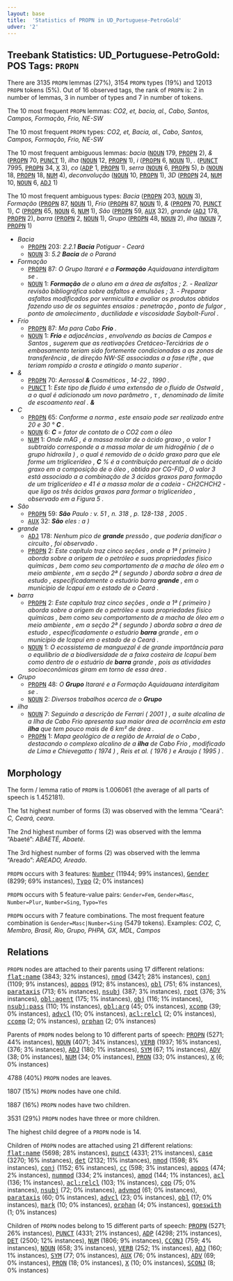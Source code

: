 ```yaml
---
layout: base
title:  'Statistics of PROPN in UD_Portuguese-PetroGold'
udver: '2'
---
```


## Treebank Statistics: UD_Portuguese-PetroGold: POS Tags: `PROPN`

There are 3135 `PROPN` lemmas (27%), 3154 `PROPN` types (19%) and 12013 `PROPN` tokens (5%).
Out of 16 observed tags, the rank of `PROPN` is: 2 in number of lemmas, 3 in number of types and 7 in number of tokens.

The 10 most frequent `PROPN` lemmas: <em>CO2, et, bacia, al., Cabo, Santos, Campos, Formação, Frio, NE-SW</em>

The 10 most frequent `PROPN` types:  <em>CO2, et, Bacia, al., Cabo, Santos, Campos, Formação, Frio, NE-SW</em>

The 10 most frequent ambiguous lemmas: <em>bacia</em> (<tt><a href="pt_petrogold-pos-NOUN.html">NOUN</a></tt> 179, <tt><a href="pt_petrogold-pos-PROPN.html">PROPN</a></tt> 2), <em>&</em> (<tt><a href="pt_petrogold-pos-PROPN.html">PROPN</a></tt> 70, <tt><a href="pt_petrogold-pos-PUNCT.html">PUNCT</a></tt> 1), <em>ilha</em> (<tt><a href="pt_petrogold-pos-NOUN.html">NOUN</a></tt> 12, <tt><a href="pt_petrogold-pos-PROPN.html">PROPN</a></tt> 1), <em>i</em> (<tt><a href="pt_petrogold-pos-PROPN.html">PROPN</a></tt> 6, <tt><a href="pt_petrogold-pos-NOUN.html">NOUN</a></tt> 1), <em>.</em> (<tt><a href="pt_petrogold-pos-PUNCT.html">PUNCT</a></tt> 7995, <tt><a href="pt_petrogold-pos-PROPN.html">PROPN</a></tt> 34, <tt><a href="pt_petrogold-pos-X.html">X</a></tt> 3), <em>co</em> (<tt><a href="pt_petrogold-pos-ADP.html">ADP</a></tt> 1, <tt><a href="pt_petrogold-pos-PROPN.html">PROPN</a></tt> 1), <em>serra</em> (<tt><a href="pt_petrogold-pos-NOUN.html">NOUN</a></tt> 6, <tt><a href="pt_petrogold-pos-PROPN.html">PROPN</a></tt> 5), <em>b</em> (<tt><a href="pt_petrogold-pos-NOUN.html">NOUN</a></tt> 18, <tt><a href="pt_petrogold-pos-PROPN.html">PROPN</a></tt> 18, <tt><a href="pt_petrogold-pos-NUM.html">NUM</a></tt> 4), <em>deconvolução</em> (<tt><a href="pt_petrogold-pos-NOUN.html">NOUN</a></tt> 10, <tt><a href="pt_petrogold-pos-PROPN.html">PROPN</a></tt> 1), <em>3D</em> (<tt><a href="pt_petrogold-pos-PROPN.html">PROPN</a></tt> 24, <tt><a href="pt_petrogold-pos-NUM.html">NUM</a></tt> 10, <tt><a href="pt_petrogold-pos-NOUN.html">NOUN</a></tt> 6, <tt><a href="pt_petrogold-pos-ADJ.html">ADJ</a></tt> 1)

The 10 most frequent ambiguous types:  <em>Bacia</em> (<tt><a href="pt_petrogold-pos-PROPN.html">PROPN</a></tt> 203, <tt><a href="pt_petrogold-pos-NOUN.html">NOUN</a></tt> 3), <em>Formação</em> (<tt><a href="pt_petrogold-pos-PROPN.html">PROPN</a></tt> 87, <tt><a href="pt_petrogold-pos-NOUN.html">NOUN</a></tt> 1), <em>Frio</em> (<tt><a href="pt_petrogold-pos-PROPN.html">PROPN</a></tt> 87, <tt><a href="pt_petrogold-pos-NOUN.html">NOUN</a></tt> 1), <em>&</em> (<tt><a href="pt_petrogold-pos-PROPN.html">PROPN</a></tt> 70, <tt><a href="pt_petrogold-pos-PUNCT.html">PUNCT</a></tt> 1), <em>C</em> (<tt><a href="pt_petrogold-pos-PROPN.html">PROPN</a></tt> 65, <tt><a href="pt_petrogold-pos-NOUN.html">NOUN</a></tt> 6, <tt><a href="pt_petrogold-pos-NUM.html">NUM</a></tt> 1), <em>São</em> (<tt><a href="pt_petrogold-pos-PROPN.html">PROPN</a></tt> 59, <tt><a href="pt_petrogold-pos-AUX.html">AUX</a></tt> 32), <em>grande</em> (<tt><a href="pt_petrogold-pos-ADJ.html">ADJ</a></tt> 178, <tt><a href="pt_petrogold-pos-PROPN.html">PROPN</a></tt> 2), <em>barra</em> (<tt><a href="pt_petrogold-pos-PROPN.html">PROPN</a></tt> 2, <tt><a href="pt_petrogold-pos-NOUN.html">NOUN</a></tt> 1), <em>Grupo</em> (<tt><a href="pt_petrogold-pos-PROPN.html">PROPN</a></tt> 48, <tt><a href="pt_petrogold-pos-NOUN.html">NOUN</a></tt> 2), <em>ilha</em> (<tt><a href="pt_petrogold-pos-NOUN.html">NOUN</a></tt> 7, <tt><a href="pt_petrogold-pos-PROPN.html">PROPN</a></tt> 1)


* <em>Bacia</em>
  * <tt><a href="pt_petrogold-pos-PROPN.html">PROPN</a></tt> 203: <em>2.2.1 <b>Bacia</b> Potiguar - Ceará</em>
  * <tt><a href="pt_petrogold-pos-NOUN.html">NOUN</a></tt> 3: <em>5.2 <b>Bacia</b> de o Paraná</em>
* <em>Formação</em>
  * <tt><a href="pt_petrogold-pos-PROPN.html">PROPN</a></tt> 87: <em>O Grupo Itararé e a <b>Formação</b> Aquidauana interdigitam se .</em>
  * <tt><a href="pt_petrogold-pos-NOUN.html">NOUN</a></tt> 1: <em><b>Formação</b> de o aluno em a área de asfaltos ; 2. - Realizar revisão bibliográfica sobre asfaltos e emulsões ; 3. - Preparar asfaltos modificados por vermiculita e avaliar os produtos obtidos fazendo uso de os seguintes ensaios : penetração , ponto de fulgor , ponto de amolecimento , ductilidade e viscosidade Saybolt-Furol .</em>
* <em>Frio</em>
  * <tt><a href="pt_petrogold-pos-PROPN.html">PROPN</a></tt> 87: <em>Ma para Cabo <b>Frio</b> .</em>
  * <tt><a href="pt_petrogold-pos-NOUN.html">NOUN</a></tt> 1: <em><b>Frio</b> e adjacências , envolvendo as bacias de Campos e Santos , sugerem que as reativações Cretáceo-Terciárias de o embasamento teriam sido fortemente condicionadas a as zonas de transferência , de direção NW-SE associadas a a fase rifte , que teriam rompido a crosta e atingido o manto superior .</em>
* <em>&</em>
  * <tt><a href="pt_petrogold-pos-PROPN.html">PROPN</a></tt> 70: <em>Aerossol <b>&</b> Cosméticos , 14-22 , 1990 .</em>
  * <tt><a href="pt_petrogold-pos-PUNCT.html">PUNCT</a></tt> 1: <em>Este tipo de fluido é uma extensão de o fluido de Ostwald , a o qual é adicionado um novo parâmetro , τ , denominado de limite de escoamento real . <b>&</b></em>
* <em>C</em>
  * <tt><a href="pt_petrogold-pos-PROPN.html">PROPN</a></tt> 65: <em>Conforme a norma , este ensaio pode ser realizado entre 20 e 30 ° <b>C</b> .</em>
  * <tt><a href="pt_petrogold-pos-NOUN.html">NOUN</a></tt> 6: <em><b>C</b> = fator de contato de o CO2 com o óleo</em>
  * <tt><a href="pt_petrogold-pos-NUM.html">NUM</a></tt> 1: <em>Onde mAG , é a massa molar de o ácido graxo , o valor 1 subtraído corresponde a a massa molar de um hidrogênio ( de o grupo hidroxila ) , o qual é removido de o ácido graxo para que ele forme um triglicerídeo , <b>C</b> % é a contribuição percentual de o ácido graxo em a composição de o óleo , obtida por CG-FID , O valor 3 está associado a a combinação de 3 ácidos graxos para formação de um triglicerídeo e 41 é a massa molar de a cadeia - CH2CHCH2 - que liga os três ácidos graxos para formar o triglicerídeo , observado em a Figura 5 .</em>
* <em>São</em>
  * <tt><a href="pt_petrogold-pos-PROPN.html">PROPN</a></tt> 59: <em><b>São</b> Paulo : v. 51 , n. 318 , p. 128-138 , 2005 .</em>
  * <tt><a href="pt_petrogold-pos-AUX.html">AUX</a></tt> 32: <em><b>São</b> eles : a )</em>
* <em>grande</em>
  * <tt><a href="pt_petrogold-pos-ADJ.html">ADJ</a></tt> 178: <em>Nenhum pico de <b>grande</b> pressão , que poderia danificar o circuito , foi observado .</em>
  * <tt><a href="pt_petrogold-pos-PROPN.html">PROPN</a></tt> 2: <em>Este capítulo traz cinco seções , onde a 1ª ( primeiro ) aborda sobre a origem de o petróleo e suas propriedades físico químicas , bem como seu comportamento de a macha de óleo em o meio ambiente , em a seção 2ª ( segundo ) aborda sobra a área de estudo , especificadamente o estuário barra <b>grande</b> , em o município de Icapuí em o estado de o Ceará .</em>
* <em>barra</em>
  * <tt><a href="pt_petrogold-pos-PROPN.html">PROPN</a></tt> 2: <em>Este capítulo traz cinco seções , onde a 1ª ( primeiro ) aborda sobre a origem de o petróleo e suas propriedades físico químicas , bem como seu comportamento de a macha de óleo em o meio ambiente , em a seção 2ª ( segundo ) aborda sobra a área de estudo , especificadamente o estuário <b>barra</b> grande , em o município de Icapuí em o estado de o Ceará .</em>
  * <tt><a href="pt_petrogold-pos-NOUN.html">NOUN</a></tt> 1: <em>O ecossistema de manguezal é de grande importância para o equilíbrio de a biodiversidade de a faixa costeira de Icapuí bem como dentro de o estuário de <b>barra</b> grande , pois as atividades socioeconômicas giram em torno de essa área .</em>
* <em>Grupo</em>
  * <tt><a href="pt_petrogold-pos-PROPN.html">PROPN</a></tt> 48: <em>O <b>Grupo</b> Itararé e a Formação Aquidauana interdigitam se .</em>
  * <tt><a href="pt_petrogold-pos-NOUN.html">NOUN</a></tt> 2: <em>Diversos trabalhos acerca de o <b>Grupo</b></em>
* <em>ilha</em>
  * <tt><a href="pt_petrogold-pos-NOUN.html">NOUN</a></tt> 7: <em>Seguindo a descrição de Ferrari ( 2001 ) , a suíte alcalina de a Ilha de Cabo Frio apresenta sua maior área de ocorrência em esta <b>ilha</b> que tem pouco mais de 6 km² de área .</em>
  * <tt><a href="pt_petrogold-pos-PROPN.html">PROPN</a></tt> 1: <em>Mapa geológico de a região de Arraial de o Cabo , destacando o complexo alcalino de a <b>ilha</b> de Cabo Frio , modificado de Lima e Chievegatto ( 1974 ) , Reis et al. ( 1976 ) e Araujo ( 1995 ) .</em>

## Morphology

The form / lemma ratio of `PROPN` is 1.006061 (the average of all parts of speech is 1.452181).

The 1st highest number of forms (3) was observed with the lemma “Ceará”: <em>C, Ceará, ceara</em>.

The 2nd highest number of forms (2) was observed with the lemma “Abaeté”: <em>ABAETÉ, Abaeté</em>.

The 3rd highest number of forms (2) was observed with the lemma “Areado”: <em>AREADO, Areado</em>.

`PROPN` occurs with 3 features: <tt><a href="pt_petrogold-feat-Number.html">Number</a></tt> (11944; 99% instances), <tt><a href="pt_petrogold-feat-Gender.html">Gender</a></tt> (8299; 69% instances), <tt><a href="pt_petrogold-feat-Typo.html">Typo</a></tt> (2; 0% instances)

`PROPN` occurs with 5 feature-value pairs: `Gender=Fem`, `Gender=Masc`, `Number=Plur`, `Number=Sing`, `Typo=Yes`

`PROPN` occurs with 7 feature combinations.
The most frequent feature combination is `Gender=Masc|Number=Sing` (5479 tokens).
Examples: <em>CO2, C, Membro, Brasil, Rio, Grupo, PHPA, GX, MDL, Campos</em>


## Relations

`PROPN` nodes are attached to their parents using 17 different relations: <tt><a href="pt_petrogold-dep-flat-name.html">flat:name</a></tt> (3843; 32% instances), <tt><a href="pt_petrogold-dep-nmod.html">nmod</a></tt> (3421; 28% instances), <tt><a href="pt_petrogold-dep-conj.html">conj</a></tt> (1109; 9% instances), <tt><a href="pt_petrogold-dep-appos.html">appos</a></tt> (912; 8% instances), <tt><a href="pt_petrogold-dep-obl.html">obl</a></tt> (751; 6% instances), <tt><a href="pt_petrogold-dep-parataxis.html">parataxis</a></tt> (713; 6% instances), <tt><a href="pt_petrogold-dep-nsubj.html">nsubj</a></tt> (387; 3% instances), <tt><a href="pt_petrogold-dep-root.html">root</a></tt> (376; 3% instances), <tt><a href="pt_petrogold-dep-obl-agent.html">obl:agent</a></tt> (175; 1% instances), <tt><a href="pt_petrogold-dep-obj.html">obj</a></tt> (116; 1% instances), <tt><a href="pt_petrogold-dep-nsubj-pass.html">nsubj:pass</a></tt> (110; 1% instances), <tt><a href="pt_petrogold-dep-obl-arg.html">obl:arg</a></tt> (45; 0% instances), <tt><a href="pt_petrogold-dep-xcomp.html">xcomp</a></tt> (39; 0% instances), <tt><a href="pt_petrogold-dep-advcl.html">advcl</a></tt> (10; 0% instances), <tt><a href="pt_petrogold-dep-acl-relcl.html">acl:relcl</a></tt> (2; 0% instances), <tt><a href="pt_petrogold-dep-ccomp.html">ccomp</a></tt> (2; 0% instances), <tt><a href="pt_petrogold-dep-orphan.html">orphan</a></tt> (2; 0% instances)

Parents of `PROPN` nodes belong to 10 different parts of speech: <tt><a href="pt_petrogold-pos-PROPN.html">PROPN</a></tt> (5271; 44% instances), <tt><a href="pt_petrogold-pos-NOUN.html">NOUN</a></tt> (4071; 34% instances), <tt><a href="pt_petrogold-pos-VERB.html">VERB</a></tt> (1937; 16% instances),  (376; 3% instances), <tt><a href="pt_petrogold-pos-ADJ.html">ADJ</a></tt> (180; 1% instances), <tt><a href="pt_petrogold-pos-SYM.html">SYM</a></tt> (67; 1% instances), <tt><a href="pt_petrogold-pos-ADV.html">ADV</a></tt> (38; 0% instances), <tt><a href="pt_petrogold-pos-NUM.html">NUM</a></tt> (34; 0% instances), <tt><a href="pt_petrogold-pos-PRON.html">PRON</a></tt> (33; 0% instances), <tt><a href="pt_petrogold-pos-X.html">X</a></tt> (6; 0% instances)

4788 (40%) `PROPN` nodes are leaves.

1807 (15%) `PROPN` nodes have one child.

1887 (16%) `PROPN` nodes have two children.

3531 (29%) `PROPN` nodes have three or more children.

The highest child degree of a `PROPN` node is 14.

Children of `PROPN` nodes are attached using 21 different relations: <tt><a href="pt_petrogold-dep-flat-name.html">flat:name</a></tt> (5698; 28% instances), <tt><a href="pt_petrogold-dep-punct.html">punct</a></tt> (4331; 21% instances), <tt><a href="pt_petrogold-dep-case.html">case</a></tt> (3270; 16% instances), <tt><a href="pt_petrogold-dep-det.html">det</a></tt> (2132; 11% instances), <tt><a href="pt_petrogold-dep-nmod.html">nmod</a></tt> (1598; 8% instances), <tt><a href="pt_petrogold-dep-conj.html">conj</a></tt> (1152; 6% instances), <tt><a href="pt_petrogold-dep-cc.html">cc</a></tt> (598; 3% instances), <tt><a href="pt_petrogold-dep-appos.html">appos</a></tt> (474; 2% instances), <tt><a href="pt_petrogold-dep-nummod.html">nummod</a></tt> (334; 2% instances), <tt><a href="pt_petrogold-dep-amod.html">amod</a></tt> (144; 1% instances), <tt><a href="pt_petrogold-dep-acl.html">acl</a></tt> (136; 1% instances), <tt><a href="pt_petrogold-dep-acl-relcl.html">acl:relcl</a></tt> (103; 1% instances), <tt><a href="pt_petrogold-dep-cop.html">cop</a></tt> (75; 0% instances), <tt><a href="pt_petrogold-dep-nsubj.html">nsubj</a></tt> (72; 0% instances), <tt><a href="pt_petrogold-dep-advmod.html">advmod</a></tt> (61; 0% instances), <tt><a href="pt_petrogold-dep-parataxis.html">parataxis</a></tt> (60; 0% instances), <tt><a href="pt_petrogold-dep-advcl.html">advcl</a></tt> (23; 0% instances), <tt><a href="pt_petrogold-dep-obl.html">obl</a></tt> (17; 0% instances), <tt><a href="pt_petrogold-dep-mark.html">mark</a></tt> (10; 0% instances), <tt><a href="pt_petrogold-dep-orphan.html">orphan</a></tt> (4; 0% instances), <tt><a href="pt_petrogold-dep-goeswith.html">goeswith</a></tt> (1; 0% instances)

Children of `PROPN` nodes belong to 15 different parts of speech: <tt><a href="pt_petrogold-pos-PROPN.html">PROPN</a></tt> (5271; 26% instances), <tt><a href="pt_petrogold-pos-PUNCT.html">PUNCT</a></tt> (4331; 21% instances), <tt><a href="pt_petrogold-pos-ADP.html">ADP</a></tt> (4298; 21% instances), <tt><a href="pt_petrogold-pos-DET.html">DET</a></tt> (2500; 12% instances), <tt><a href="pt_petrogold-pos-NUM.html">NUM</a></tt> (1806; 9% instances), <tt><a href="pt_petrogold-pos-CCONJ.html">CCONJ</a></tt> (759; 4% instances), <tt><a href="pt_petrogold-pos-NOUN.html">NOUN</a></tt> (658; 3% instances), <tt><a href="pt_petrogold-pos-VERB.html">VERB</a></tt> (252; 1% instances), <tt><a href="pt_petrogold-pos-ADJ.html">ADJ</a></tt> (160; 1% instances), <tt><a href="pt_petrogold-pos-SYM.html">SYM</a></tt> (77; 0% instances), <tt><a href="pt_petrogold-pos-AUX.html">AUX</a></tt> (76; 0% instances), <tt><a href="pt_petrogold-pos-ADV.html">ADV</a></tt> (69; 0% instances), <tt><a href="pt_petrogold-pos-PRON.html">PRON</a></tt> (18; 0% instances), <tt><a href="pt_petrogold-pos-X.html">X</a></tt> (10; 0% instances), <tt><a href="pt_petrogold-pos-SCONJ.html">SCONJ</a></tt> (8; 0% instances)

